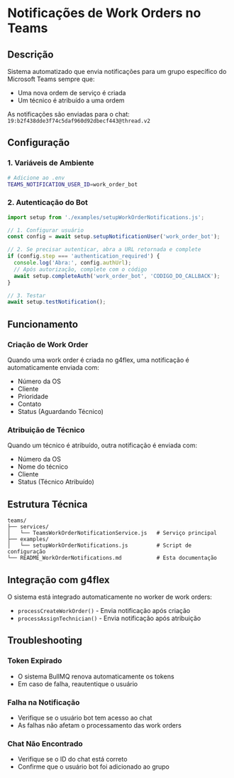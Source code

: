 # Notificações de Work Orders no Teams

## Descrição

Sistema automatizado que envia notificações para um grupo específico do Microsoft Teams sempre que:
- Uma nova ordem de serviço é criada
- Um técnico é atribuído a uma ordem

As notificações são enviadas para o chat: `19:b2f438dde3f74c5daf960d92dbecf443@thread.v2`

## Configuração

### 1. Variáveis de Ambiente

```bash
# Adicione ao .env
TEAMS_NOTIFICATION_USER_ID=work_order_bot
```

### 2. Autenticação do Bot

```javascript
import setup from './examples/setupWorkOrderNotifications.js';

// 1. Configurar usuário
const config = await setup.setupNotificationUser('work_order_bot');

// 2. Se precisar autenticar, abra a URL retornada e complete
if (config.step === 'authentication_required') {
  console.log('Abra:', config.authUrl);
  // Após autorização, complete com o código
  await setup.completeAuth('work_order_bot', 'CODIGO_DO_CALLBACK');
}

// 3. Testar
await setup.testNotification();
```

## Funcionamento

### Criação de Work Order
Quando uma work order é criada no g4flex, uma notificação é automaticamente enviada com:
- Número da OS
- Cliente
- Prioridade
- Contato
- Status (Aguardando Técnico)

### Atribuição de Técnico
Quando um técnico é atribuído, outra notificação é enviada com:
- Número da OS
- Nome do técnico
- Cliente
- Status (Técnico Atribuído)

## Estrutura Técnica

```
teams/
├── services/
│   └── TeamsWorkOrderNotificationService.js   # Serviço principal
├── examples/
│   └── setupWorkOrderNotifications.js         # Script de configuração
└── README_WorkOrderNotifications.md           # Esta documentação
```

## Integração com g4flex

O sistema está integrado automaticamente no worker de work orders:
- `processCreateWorkOrder()` - Envia notificação após criação
- `processAssignTechnician()` - Envia notificação após atribuição

## Troubleshooting

### Token Expirado
- O sistema BullMQ renova automaticamente os tokens
- Em caso de falha, reautentique o usuário

### Falha na Notificação
- Verifique se o usuário bot tem acesso ao chat
- As falhas não afetam o processamento das work orders

### Chat Não Encontrado
- Verifique se o ID do chat está correto
- Confirme que o usuário bot foi adicionado ao grupo

